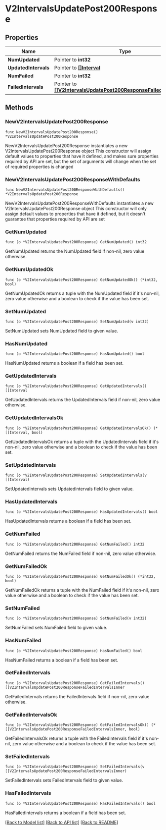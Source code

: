 # V2IntervalsUpdatePost200Response

## Properties

Name | Type | Description | Notes
------------ | ------------- | ------------- | -------------
**NumUpdated** | Pointer to **int32** |  | [optional] 
**UpdatedIntervals** | Pointer to [**[]Interval**](Interval.md) |  | [optional] 
**NumFailed** | Pointer to **int32** |  | [optional] 
**FailedIntervals** | Pointer to [**[]V2IntervalsUpdatePost200ResponseFailedIntervalsInner**](V2IntervalsUpdatePost200ResponseFailedIntervalsInner.md) |  | [optional] 

## Methods

### NewV2IntervalsUpdatePost200Response

`func NewV2IntervalsUpdatePost200Response() *V2IntervalsUpdatePost200Response`

NewV2IntervalsUpdatePost200Response instantiates a new V2IntervalsUpdatePost200Response object
This constructor will assign default values to properties that have it defined,
and makes sure properties required by API are set, but the set of arguments
will change when the set of required properties is changed

### NewV2IntervalsUpdatePost200ResponseWithDefaults

`func NewV2IntervalsUpdatePost200ResponseWithDefaults() *V2IntervalsUpdatePost200Response`

NewV2IntervalsUpdatePost200ResponseWithDefaults instantiates a new V2IntervalsUpdatePost200Response object
This constructor will only assign default values to properties that have it defined,
but it doesn't guarantee that properties required by API are set

### GetNumUpdated

`func (o *V2IntervalsUpdatePost200Response) GetNumUpdated() int32`

GetNumUpdated returns the NumUpdated field if non-nil, zero value otherwise.

### GetNumUpdatedOk

`func (o *V2IntervalsUpdatePost200Response) GetNumUpdatedOk() (*int32, bool)`

GetNumUpdatedOk returns a tuple with the NumUpdated field if it's non-nil, zero value otherwise
and a boolean to check if the value has been set.

### SetNumUpdated

`func (o *V2IntervalsUpdatePost200Response) SetNumUpdated(v int32)`

SetNumUpdated sets NumUpdated field to given value.

### HasNumUpdated

`func (o *V2IntervalsUpdatePost200Response) HasNumUpdated() bool`

HasNumUpdated returns a boolean if a field has been set.

### GetUpdatedIntervals

`func (o *V2IntervalsUpdatePost200Response) GetUpdatedIntervals() []Interval`

GetUpdatedIntervals returns the UpdatedIntervals field if non-nil, zero value otherwise.

### GetUpdatedIntervalsOk

`func (o *V2IntervalsUpdatePost200Response) GetUpdatedIntervalsOk() (*[]Interval, bool)`

GetUpdatedIntervalsOk returns a tuple with the UpdatedIntervals field if it's non-nil, zero value otherwise
and a boolean to check if the value has been set.

### SetUpdatedIntervals

`func (o *V2IntervalsUpdatePost200Response) SetUpdatedIntervals(v []Interval)`

SetUpdatedIntervals sets UpdatedIntervals field to given value.

### HasUpdatedIntervals

`func (o *V2IntervalsUpdatePost200Response) HasUpdatedIntervals() bool`

HasUpdatedIntervals returns a boolean if a field has been set.

### GetNumFailed

`func (o *V2IntervalsUpdatePost200Response) GetNumFailed() int32`

GetNumFailed returns the NumFailed field if non-nil, zero value otherwise.

### GetNumFailedOk

`func (o *V2IntervalsUpdatePost200Response) GetNumFailedOk() (*int32, bool)`

GetNumFailedOk returns a tuple with the NumFailed field if it's non-nil, zero value otherwise
and a boolean to check if the value has been set.

### SetNumFailed

`func (o *V2IntervalsUpdatePost200Response) SetNumFailed(v int32)`

SetNumFailed sets NumFailed field to given value.

### HasNumFailed

`func (o *V2IntervalsUpdatePost200Response) HasNumFailed() bool`

HasNumFailed returns a boolean if a field has been set.

### GetFailedIntervals

`func (o *V2IntervalsUpdatePost200Response) GetFailedIntervals() []V2IntervalsUpdatePost200ResponseFailedIntervalsInner`

GetFailedIntervals returns the FailedIntervals field if non-nil, zero value otherwise.

### GetFailedIntervalsOk

`func (o *V2IntervalsUpdatePost200Response) GetFailedIntervalsOk() (*[]V2IntervalsUpdatePost200ResponseFailedIntervalsInner, bool)`

GetFailedIntervalsOk returns a tuple with the FailedIntervals field if it's non-nil, zero value otherwise
and a boolean to check if the value has been set.

### SetFailedIntervals

`func (o *V2IntervalsUpdatePost200Response) SetFailedIntervals(v []V2IntervalsUpdatePost200ResponseFailedIntervalsInner)`

SetFailedIntervals sets FailedIntervals field to given value.

### HasFailedIntervals

`func (o *V2IntervalsUpdatePost200Response) HasFailedIntervals() bool`

HasFailedIntervals returns a boolean if a field has been set.


[[Back to Model list]](../README.md#documentation-for-models) [[Back to API list]](../README.md#documentation-for-api-endpoints) [[Back to README]](../README.md)


